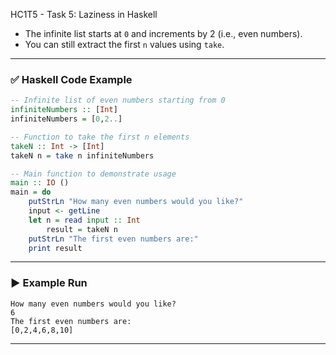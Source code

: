 HC1T5 - Task 5: Laziness in Haskell

* The infinite list starts at `0` and increments by 2 (i.e., even numbers).
* You can still extract the first `n` values using `take`.

---

### ✅ **Haskell Code Example**

```haskell
-- Infinite list of even numbers starting from 0
infiniteNumbers :: [Int]
infiniteNumbers = [0,2..]

-- Function to take the first n elements
takeN :: Int -> [Int]
takeN n = take n infiniteNumbers

-- Main function to demonstrate usage
main :: IO ()
main = do
    putStrLn "How many even numbers would you like?"
    input <- getLine
    let n = read input :: Int
        result = takeN n
    putStrLn "The first even numbers are:"
    print result
```

---

### ▶️ Example Run

```
How many even numbers would you like?
6
The first even numbers are:
[0,2,4,6,8,10]
```

---





